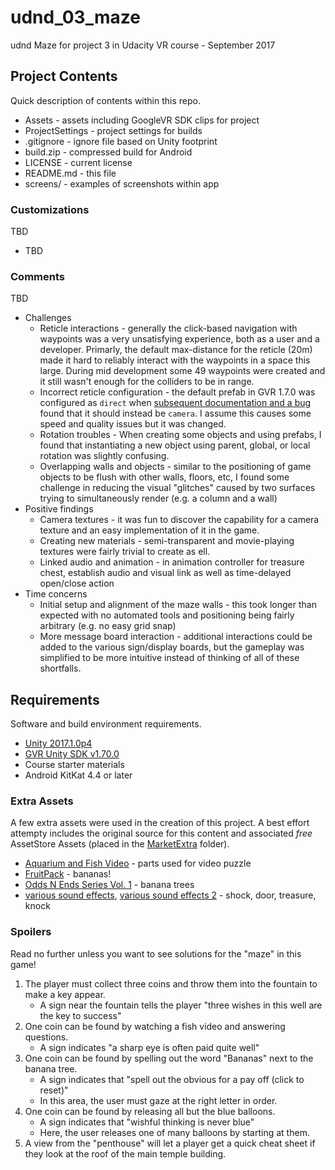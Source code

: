 # udnd_03_maze
udnd Maze for project 3 in Udacity VR course - September 2017

## Project Contents
Quick description of contents within this repo.

* Assets - assets including GoogleVR SDK clips for project
* ProjectSettings - project settings for builds
* .gitignore - ignore file based on Unity footprint
* build.zip - compressed build for Android
* LICENSE - current license
* README.md - this file
* screens/ - examples of screenshots within app

### Customizations
TBD

* TBD

### Comments
TBD

* Challenges
  * Reticle interactions - generally the click-based navigation with waypoints was
    a very unsatisfying experience, both as a user and a developer.  Primarly,
    the default max-distance for the reticle (20m) made it hard
    to reliably interact with the waypoints in a space this large.  During mid development
    some 49 waypoints were created and it still wasn't enough for the colliders to be in range.
  * Incorrect reticle configuration - the default prefab in GVR 1.7.0 was configured as
    ``direct`` when [subsequent documentation and a bug](https://github.com/googlevr/gvr-unity-sdk/issues/666#issuecomment-322941244)
    found that it should instead be ``camera``.  I assume this causes some speed and
    quality issues but it was changed.
  * Rotation troubles - When creating some objects and using prefabs, I found that
    instantiating a new object using parent, global, or local rotation was slightly confusing.
  * Overlapping walls and objects - similar to the positioning of game objects to be
    flush with other walls, floors, etc, I found some challenge in reducing the visual
    "glitches" caused by two surfaces trying to simultaneously render (e.g. a column and a wall)
* Positive findings
  * Camera textures - it was fun to discover the capability for a camera texture and
    an easy implementation of it in the game.
  * Creating new materials - semi-transparent and movie-playing textures were fairly trivial
    to create as ell.
  * Linked audio and animation - in animation controller for treasure chest, establish audio and visual link as well as time-delayed open/close action
* Time concerns
  * Initial setup and alignment of the maze walls - this took longer than expected with
    no automated tools and positioning being fairly arbitrary (e.g. no easy grid snap)
  * More message board interaction - additional interactions could be added to the
    various sign/display boards, but the gameplay was simplified to be more intuitive
    instead of thinking of all of these shortfalls.


## Requirements
Software and build environment requirements.

* [Unity 2017.1.0p4](https://unity3d.com/get-unity/download/archive)
* [GVR Unity SDK v1.70.0](https://github.com/googlevr/gvr-unity-sdk/releases/tag/v1.70.0)
* Course starter materials
* Android KitKat 4.4 or later

### Extra Assets
A few extra assets were used in the creation of this project.  A best effort attempty includes the original source for this content and associated *free* AssetStore Assets (placed in the [MarketExtra](Assets/MarketExtra) folder).

* [Aquarium and Fish Video](https://www.youtube.com/watch?v=bdnHKdb-Oss) - parts used for video puzzle
* [FruitPack](https://www.assetstore.unity3d.com/en/#!/content/80254) - bananas!
* [Odds N Ends Series Vol. 1](https://www.assetstore.unity3d.com/en/#!/content/60504) - banana trees
* [various sound effects](https://www.partnersinrhyme.com/soundfx), [various sound effects 2](http://freesound.org) - shock, door, treasure, knock

### Spoilers

Read no further unless you want to see solutions for the "maze" in this game!

1. The player must collect three coins and throw them into the fountain to make a key appear.
   * A sign near the fountain tells the player "three wishes in this well are the key to success"
1. One coin can be found by watching a fish video and answering questions.
   * A sign indicates "a sharp eye is often paid quite well"
1. One coin can be found by spelling out the word "Bananas" next to the banana tree.
   * A sign indicates that "spell out the obvious for a pay off (click to reset)"
   * In this area, the user must gaze at the right letter in order.
1. One coin can be found by releasing all but the blue balloons.
   * A sign indicates that "wishful thinking is never blue"
   * Here, the user releases one of many balloons by starting at them.
1. A view from the "penthouse" will let a player get a quick cheat sheet if they look
   at the roof of the main temple building.
